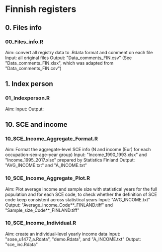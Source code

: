 # Finnish registers


## 0. Files info
### 00_Files_info.R
Aim: convert all registry data to .Rdata format and comment on each file
Input: all original files 
Output: "Data_comments_FIN.csv" (See "Data_comments_FIN.xlsx", which was adapted from "Data_comments_FIN.csv")



## 1. Index person
### 01_Indexperson.R
Aim: 
Input: 
Output:



## 10. SCE and income
### 10_SCE_Income_Aggregate_Format.R
Aim: Format the aggregate-level SCE info (N and income (Eur) for each occupation-sex-age-year group)
Input: "Income_1990_1993.xlsx" and "Income_1995_2017.xlsx" prepared by Statistics Finland
Output: "AVG_INCOME.txt" and "A_INCOME.txt"

### 10_SCE_Income_Aggregate_Plot.R
Aim: Plot average income and sample size with statistical years for the full population and for each SCE code, to check whether the definition of SCE code keep consistent across statistical years
Input: "AVG_INCOME.txt"
Output: "Average_income_Code**_FINLAND.tiff" and "Sample_size_Code**_FINLAND.tiff"


### 10_SCE_Income_Individual.R
Aim: create an individual-level yearly income data
Input: "sose_u1477_a.Rdata", "demo.Rdata", and "A_INCOME.txt"
Output: "sce_inc.Rdata"











